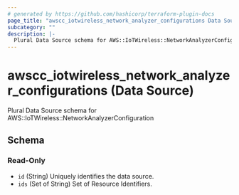 ```yaml
---
# generated by https://github.com/hashicorp/terraform-plugin-docs
page_title: "awscc_iotwireless_network_analyzer_configurations Data Source - terraform-provider-awscc"
subcategory: ""
description: |-
  Plural Data Source schema for AWS::IoTWireless::NetworkAnalyzerConfiguration
---
```


# awscc_iotwireless_network_analyzer_configurations (Data Source)

Plural Data Source schema for AWS::IoTWireless::NetworkAnalyzerConfiguration



<!-- schema generated by tfplugindocs -->
## Schema

### Read-Only

- `id` (String) Uniquely identifies the data source.
- `ids` (Set of String) Set of Resource Identifiers.
